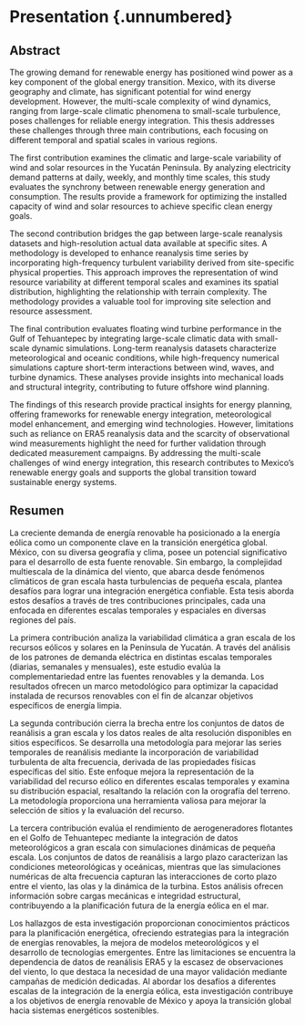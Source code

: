 # Presentation {.unnumbered}


## Abstract

The growing demand for renewable energy has positioned wind power as a key component of the global energy transition. Mexico, with its diverse geography and climate, has significant potential for wind energy development. However, the multi-scale complexity of wind dynamics, ranging from large-scale climatic phenomena to small-scale turbulence, poses challenges for reliable energy integration. This thesis addresses these challenges through three main contributions, each focusing on different temporal and spatial scales in various regions.

The first contribution examines the climatic and large-scale variability of wind and solar resources in the Yucatán Peninsula. By analyzing electricity demand patterns at daily, weekly, and monthly time scales, this study evaluates the synchrony between renewable energy generation and consumption. The results provide a framework for optimizing the installed capacity of wind and solar resources to achieve specific clean energy goals.

The second contribution bridges the gap between large-scale reanalysis datasets and high-resolution actual data available at specific sites. A methodology is developed to enhance reanalysis time series by incorporating high-frequency turbulent variability derived from site-specific physical properties. This approach improves the representation of wind resource variability at different temporal scales and examines its spatial distribution, highlighting the relationship with terrain complexity. The methodology provides a valuable tool for improving site selection and resource assessment.

The final contribution evaluates floating wind turbine performance in the Gulf of Tehuantepec by integrating large-scale climatic data with small-scale dynamic simulations. Long-term reanalysis datasets characterize meteorological and oceanic conditions, while high-frequency numerical simulations capture short-term interactions between wind, waves, and turbine dynamics. These analyses provide insights into mechanical loads and structural integrity, contributing to future offshore wind planning.

The findings of this research provide practical insights for energy planning, offering frameworks for renewable energy integration, meteorological model enhancement, and emerging wind technologies. However, limitations such as reliance on ERA5 reanalysis data and the scarcity of observational wind measurements highlight the need for further validation through dedicated measurement campaigns. By addressing the multi-scale challenges of wind energy integration, this research contributes to Mexico’s renewable energy goals and supports the global transition toward sustainable energy systems.

## Resumen

La creciente demanda de energía renovable ha posicionado a la energía eólica como un componente clave en la transición energética global. México, con su diversa geografía y clima, posee un potencial significativo para el desarrollo de esta fuente renovable. Sin embargo, la complejidad multiescala de la dinámica del viento, que abarca desde fenómenos climáticos de gran escala hasta turbulencias de pequeña escala, plantea desafíos para lograr una integración energética confiable. Esta tesis aborda estos desafíos a través de tres contribuciones principales, cada una enfocada en diferentes escalas temporales y espaciales en diversas regiones del país.

La primera contribución analiza la variabilidad climática a gran escala de los recursos eólicos y solares en la Península de Yucatán. A través del análisis de los patrones de demanda eléctrica en distintas escalas temporales (diarias, semanales y mensuales), este estudio evalúa la complementariedad entre las fuentes renovables y la demanda. Los resultados ofrecen un marco metodológico para optimizar la capacidad instalada de recursos renovables con el fin de alcanzar objetivos específicos de energía limpia.

La segunda contribución cierra la brecha entre los conjuntos de datos de reanálisis a gran escala y los datos reales de alta resolución disponibles en sitios específicos. Se desarrolla una metodología para mejorar las series temporales de reanálisis mediante la incorporación de variabilidad turbulenta de alta frecuencia, derivada de las propiedades físicas específicas del sitio. Este enfoque mejora la representación de la variabilidad del recurso eólico en diferentes escalas temporales y examina su distribución espacial, resaltando la relación con la orografía del terreno. La metodología proporciona una herramienta valiosa para mejorar la selección de sitios y la evaluación del recurso.

La tercera contribución evalúa el rendimiento de aerogeneradores flotantes en el Golfo de Tehuantepec mediante la integración de datos meteorológicos a gran escala con simulaciones dinámicas de pequeña escala. Los conjuntos de datos de reanálisis a largo plazo caracterizan las condiciones meteorológicas y oceánicas, mientras que las simulaciones numéricas de alta frecuencia capturan las interacciones de corto plazo entre el viento, las olas y la dinámica de la turbina. Estos análisis ofrecen información sobre cargas mecánicas e integridad estructural, contribuyendo a la planificación futura de la energía eólica en el mar.

Los hallazgos de esta investigación proporcionan conocimientos prácticos para la planificación energética, ofreciendo estrategias para la integración de energías renovables, la mejora de modelos meteorológicos y el desarrollo de tecnologías emergentes. Entre las limitaciones se encuentra la dependencia de datos de reanálisis ERA5 y la escasez de observaciones del viento, lo que destaca la necesidad de una mayor validación mediante campañas de medición dedicadas. Al abordar los desafíos a diferentes escalas de la integración de la energía eólica, esta investigación contribuye a los objetivos de energía renovable de México y apoya la transición global hacia sistemas energéticos sostenibles.
